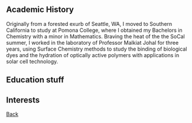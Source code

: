 ## Academic History

Originally from a forested exurb of Seattle, WA, I moved to Southern California to study at Pomona College, where I obtained my Bachelors in Chemistry with a minor in Mathematics. Braving the heat of the the SoCal summer, I worked in the laboratory of Professor Malkiat Johal for three years, using Surface Chemistry methods to study the binding of biological dyes and the hydration of optically active polymers with applications in solar cell technology. 

## Education stuff

## Interests

[Back](..)
